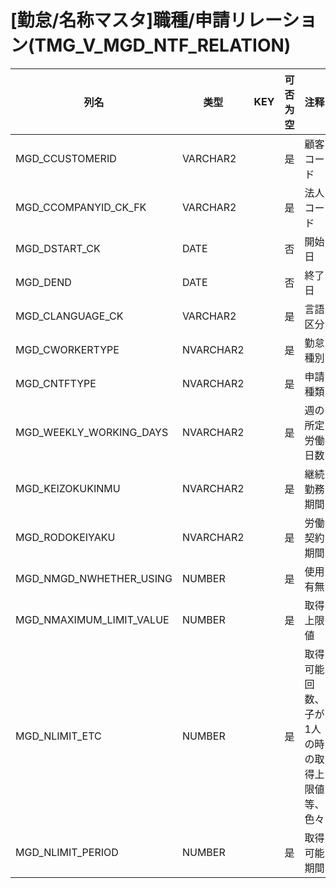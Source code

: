 # [勤怠/名称マスタ]職種/申請リレーション(TMG_V_MGD_NTF_RELATION)
| 列名   | 类型   | KEY  | 可否为空 | 注释   |
| ---- | ---- | ---- | ---- | ---- |
|MGD_CCUSTOMERID|VARCHAR2||是|顧客コード|
|MGD_CCOMPANYID_CK_FK|VARCHAR2||是|法人コード|
|MGD_DSTART_CK|DATE||否|開始日|
|MGD_DEND|DATE||否|終了日|
|MGD_CLANGUAGE_CK|VARCHAR2||是|言語区分|
|MGD_CWORKERTYPE|NVARCHAR2||是|勤怠種別|
|MGD_CNTFTYPE|NVARCHAR2||是|申請種類|
|MGD_WEEKLY_WORKING_DAYS|NVARCHAR2||是|週の所定労働日数|
|MGD_KEIZOKUKINMU|NVARCHAR2||是|継続勤務期間|
|MGD_RODOKEIYAKU|NVARCHAR2||是|労働契約期間|
|MGD_NMGD_NWHETHER_USING|NUMBER||是|使用有無|
|MGD_NMAXIMUM_LIMIT_VALUE|NUMBER||是|取得上限値|
|MGD_NLIMIT_ETC|NUMBER||是|取得可能回数、子が1人の時の取得上限値等、色々|
|MGD_NLIMIT_PERIOD|NUMBER||是|取得可能期間|
